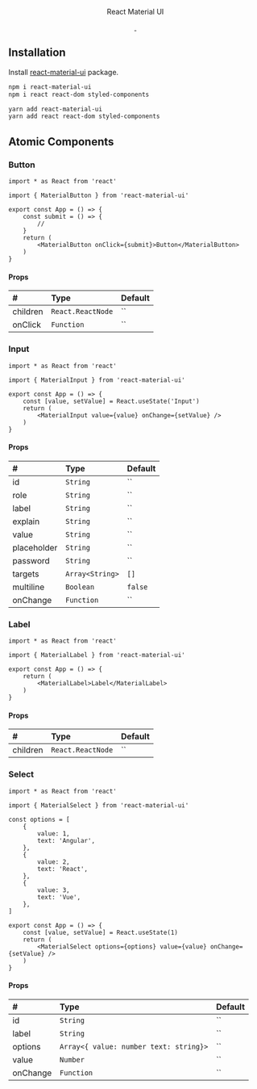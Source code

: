 <p align="center">
  React Material UI
</p>

<p align="center">
  <a href="https://npmjs.com/package/react-material-ui">
    <img alt="" src="https://img.shields.io/npm/v/react-material-ui/latest.svg?style=flat-square">
  </a>
  <!--
  <a href="https://npmjs.com/package/react-material-ui">
    <img alt="" src="https://img.shields.io/npm/v/react-material-ui/beta.svg?style=flat-square">
  </a>
  -->
  <a href="https://npmjs.com/package/react-material-ui">
    <img alt="" src="https://img.shields.io/npm/dt/react-material-ui.svg?style=flat-square">
  </a>
</p>

## Installation

Install [react-material-ui](https://www.npmjs.com/package/react-material-ui) package.

```bash
npm i react-material-ui
npm i react react-dom styled-components

yarn add react-material-ui
yarn add react react-dom styled-components
```

## Atomic Components

### Button

```tsx
import * as React from 'react'

import { MaterialButton } from 'react-material-ui'

export const App = () => {
    const submit = () => {
        //
    }
    return (
        <MaterialButton onClick={submit}>Button</MaterialButton>
    )
}
```

#### Props

| # | Type | Default |
|:---|:---|:---|
| children | `React.ReactNode` | `` |
| onClick | `Function` | `` |

### Input

```tsx
import * as React from 'react'

import { MaterialInput } from 'react-material-ui'

export const App = () => {
    const [value, setValue] = React.useState('Input')
    return (
        <MaterialInput value={value} onChange={setValue} />
    )
}
```

#### Props

| # | Type | Default |
|:---|:---|:---|
| id | `String` | `` |
| role | `String` | `` |
| label | `String` | `` |
| explain | `String` | `` |
| value | `String` | `` |
| placeholder | `String` | `` |
| password | `String` | `` |
| targets | `Array<String>` | `[]` |
| multiline | `Boolean` | `false` |
| onChange | `Function` | `` |

### Label

```tsx
import * as React from 'react'

import { MaterialLabel } from 'react-material-ui'

export const App = () => {
    return (
        <MaterialLabel>Label</MaterialLabel>
    )
}
```

#### Props

| # | Type | Default |
|:---|:---|:---|
| children | `React.ReactNode` | `` |

### Select

```tsx
import * as React from 'react'

import { MaterialSelect } from 'react-material-ui'

const options = [
    {
        value: 1,
        text: 'Angular',
    },
    {
        value: 2,
        text: 'React',
    },
    {
        value: 3,
        text: 'Vue',
    },
]

export const App = () => {
    const [value, setValue] = React.useState(1)
    return (
        <MaterialSelect options={options} value={value} onChange={setValue} />
    )
}
```

#### Props

| # | Type | Default |
|:---|:---|:---|
| id | `String` | `` |
| label | `String` | `` |
| options | `Array<{ value: number text: string}>` | `` |
| value | `Number` | `` |
| onChange | `Function` | `` |
